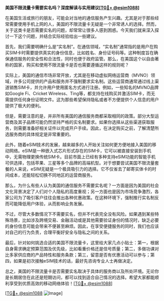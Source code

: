 **美国不限流量卡需要实名吗？深度解读与实用建议[[TG💪+ @esim1088](https://t.me/s/esim1088)]**

在美国生活或旅行的朋友，可能会对当地的通信服务产生兴趣。尤其是对于那些经常需要使用手机上网的人，美国的不限流量卡无疑是一个非常诱人的选择。然而，关于这类卡是否需要实名的问题，却常常让很多人感到困惑。今天我们就来深入探讨一下这个问题，并结合实际经验给出一些建议。

首先，我们需要明确什么是“实名制”。在通信领域，“实名制”通常指的是用户在购买SIM卡时需要提供真实的身份信息，比如姓名、身份证号码等。这种制度旨在确保通信服务的安全性和合法性，同时也便于政府监管。那么，在美国这个以自由著称的国家，购买和使用不限流量卡是否也需要遵循这样的规则呢？

实际上，美国的通信市场非常开放，尤其是在移动虚拟网络运营商（MVNO）领域，许多公司提供的产品和服务并不强制要求实名制。这些运营商通常通过线上渠道销售SIM卡，并允许用户使用匿名方式进行注册。例如，一些知名的MVNO品牌如Google Fi、Cricket Wireless、Ting等，都支持在线购买并激活SIM卡，而无需提供任何身份证明文件。这为那些希望保持隐私或者不方便提供个人信息的用户提供了极大的便利。

但是，需要注意的是，并非所有美国的通信服务商都采取相同的政策。部分大型运营商及其子品牌可能仍然坚持严格的实名制要求。如果你选择从这些渠道获取服务，则需要准备好相关证件以完成开户手续。因此，在决定购买之前，了解清楚所选服务商的具体规定是非常重要的。

此外，随着eSIM技术的发展，越来越多的人开始关注如何更方便地接入美国的移动网络。eSIM是一种嵌入式芯片形式存在的SIM卡，它可以被直接安装到手机中，无需物理更换传统SIM卡。目前市面上已经有多种支持eSIM功能的智能手机可供选择，包括苹果、三星等多个品牌的高端机型。对于想要尝试美国不限流量套餐的人来说，eSIM无疑是一个极具吸引力的选择。它不仅省去了邮寄实体卡的时间成本，还能轻松切换不同地区的运营商服务。

那么，为什么有些人认为美国的通信服务不需要实名呢？一方面是因为美国的社会文化背景决定了人们对个人隐私的高度重视；另一方面也是因为市场竞争激烈，各家公司为了吸引客户往往会推出各种优惠政策。在这种环境下，强制推行实名制反而可能降低用户体验，从而影响业务发展。

不过，尽管大多数情况下不需要实名，但并不代表完全没有风险。如果遇到某些特殊场景，比如涉及跨境交易、金融活动或是其他需要验证身份的情况时，缺乏必要的身份信息可能会带来不便甚至麻烦。因此，在享受便捷服务的同时，我们也应该对自己的行为负责，合理平衡好安全与隐私之间的关系。

最后，针对如何挑选合适的美国不限流量卡，这里给大家几点小贴士：第一，根据自身需求确定预算范围及优先级，比如看重价格还是信号质量；第二，多做功课对比多家供应商的产品特性和服务条款；第三，留意是否有优惠活动可以参与；第四，如果是初次接触eSIM技术的话，最好先咨询专业人士再做决定。

总之，美国的不限流量卡是否需要实名取决于具体的服务商以及所处环境。无论你是长期居住在此还是短期访问，都可以找到适合自己情况的选择。希望大家都能顺利享受到优质高效的移动网络体验！[[TG💪+ @esim1088](https://t.me/s/esim1088)]

[[TG💪+ @esim1088](https://t.me/s/esim1088) ![Image](https://i.postimg.cc/4NQfJmqS/Snipaste-2025-05-13-00-14-12.png)]